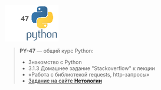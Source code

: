 ![Python logo](/python_logo.png)
> **PY-47** — общий курс Python: 
> *    Знакомство с Python
> *    3.1.3 Домашнее задание "Stackoverflow" к лекции
> *    «Работа с библиотекой requests, http-запросы»
> *    [Задание на сайте **Нетологии**](https://github.com/netology-code/py-homeworks-basic/tree/new_oop/9.http.requests)